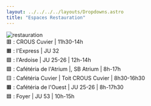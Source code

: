 ```yaml
---
layout: ../../../../layouts/Dropdowns.astro
title: "Espaces Restauration"
---
```

![restauration](/assets/plans/restauration.png)  
🟥 : CROUS Cuvier | 11h30-14h  
🟧 : l'Express | JU 32  
🟪 : l'Ardoise | JU 25-26 | 12h-14h  
🟩 : Cafétéria de l'Atrium |, SB Atrium | 8h-17h  
🟨 : Cafétéria Cuvier | Toit CROUS Cuvier | 8h30-16h30  
🟫 : Cafétéria de l'Ouest | JU 25-26 | 8h-17h30  
🟦 : Foyer | JU 53 | 10h-15h